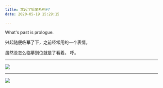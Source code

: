 ```yaml
---
title: 拿起了铅笔系列#7
date: 2020-05-19 15:29:15

---
```

What's past is prologue.

<!--more-->兴起随便临摹了下，之前经常用的一个表情。
虽然没怎么临摹到位就是了看着。
呼。


----------


![](https://ftp.bmp.ovh/imgs/2020/05/9387bd54b92ebdf9.jpeg)


----------
![](https://ftp.bmp.ovh/imgs/2020/05/d1bf5c9f6f1d71dd.jpeg)